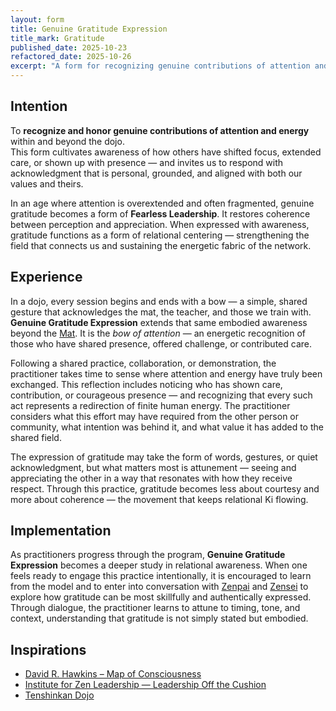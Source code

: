 ```yaml
---
layout: form
title: Genuine Gratitude Expression
title_mark: Gratitude
published_date: 2025-10-23
refactored_date: 2025-10-26
excerpt: "A form for recognizing genuine contributions of attention and energy — honoring mutual investment, resonance, and presence within and beyond the dojo."
---
```


## Intention

To **recognize and honor genuine contributions of attention and energy** within and beyond the dojo.  
This form cultivates awareness of how others have shifted focus, extended care, or shown up with presence — and invites us to respond with acknowledgment that is personal, grounded, and aligned with both our values and theirs.

In an age where attention is overextended and often fragmented, genuine gratitude becomes a form of **Fearless Leadership**. It restores coherence between perception and appreciation. When expressed with awareness, gratitude functions as a form of relational centering — strengthening the field that connects us and sustaining the energetic fabric of the network.

## Experience

In a dojo, every session begins and ends with a bow — a simple, shared gesture that acknowledges the mat, the teacher, and those we train with.  
**Genuine Gratitude Expression** extends that same embodied awareness beyond the [Mat](../mat/). It is the *bow of attention* — an energetic recognition of those who have shared presence, offered challenge, or contributed care.  

Following a shared practice, collaboration, or demonstration, the practitioner takes time to sense where attention and energy have truly been exchanged. This reflection includes noticing who has shown care, contribution, or courageous presence — and recognizing that every such act represents a redirection of finite human energy. The practitioner considers what this effort may have required from the other person or community, what intention was behind it, and what value it has added to the shared field.  

The expression of gratitude may take the form of words, gestures, or quiet acknowledgment, but what matters most is attunement — seeing and appreciating the other in a way that resonates with how they receive respect. Through this practice, gratitude becomes less about courtesy and more about coherence — the movement that keeps relational Ki flowing.

## Implementation

As practitioners progress through the program, **Genuine Gratitude Expression** becomes a deeper study in relational awareness. When one feels ready to engage this practice intentionally, it is encouraged to learn from the model and to enter into conversation with [Zenpai](../zenpai/) and [Zensei](../zensei/) to explore how gratitude can be most skillfully and authentically expressed. Through dialogue, the practitioner learns to attune to timing, tone, and context, understanding that gratitude is not simply stated but embodied.

## Inspirations

- [David R. Hawkins – Map of Consciousness](https://veritaspub.com/map-of-consciousness/)  
- [Institute for Zen Leadership — Leadership Off the Cushion](https://zenleader.global/)  
- [Tenshinkan Dojo](https://japaneseculturecenter.com/classes/aikido)
